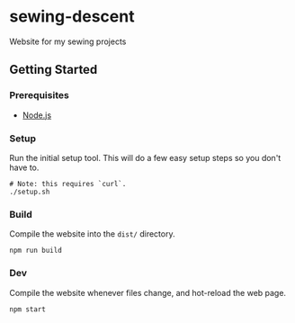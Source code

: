 # sewing-descent

Website for my sewing projects

## Getting Started

### Prerequisites

-   [Node.js](https://nodejs.org)

### Setup

Run the initial setup tool. This will do a few easy setup steps so you don't have to.

```shell
# Note: this requires `curl`.
./setup.sh
```

### Build

Compile the website into the `dist/` directory.

```shell
npm run build
```

### Dev

Compile the website whenever files change, and hot-reload the web page.

```shell
npm start
```
